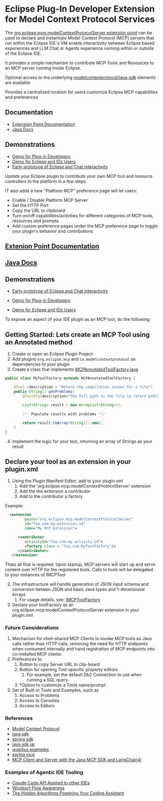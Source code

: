 # Eclipse Plug-In Developer Extension for Model Context Protocol Services

The [org.eclipse.mcp.modelContextProtocolServer extension point](https://pages.github.ibm.com/jflicke/eclipse-mcp/org.eclipse.mcp/docs/modelContextProtocolServer.html) can be used to declare and instantiate Model Context Protocol (MCP) servers that run within the Eclipse IDE's VM enable interactivity between Eclipse based experiences and LLM Chat or Agents experience running within or outside of the Eclipse IDE.

It provides a simple mechanism to contribute MCP Tools and Resources to an MCP server running inside Eclipse.

Optional access to the underlying [modelcontextprotocol/java-sdk](https://github.com/modelcontextprotocol/java-sdk) elements are available

Provides a centralized location for users customize Eclipse MCP capabilities and preferences

## Documentation

- [Extension Point Documentation](https://pages.github.ibm.com/jflicke/eclipse-mcp/org.eclipse.mcp/docs/modelContextProtocolServer.html)
- [Java Docs](https://pages.github.ibm.com/jflicke/eclipse-mcp/org.eclipse.mcp/docs/javadoc/org/eclipse/mcp/package-summary.html)

## Demonstrations

- [Demo for Plug-in Developers](https://ibm.box.com/s/s6nc9n1nlpi4uiuzl7jpo4x6ra25zrk5)
- [Demo for Eclipse and IDz Users](https://ibm.box.com/s/sg4aq3w723cp7a7i75rdj0l1dgm3txg0)
- [Early prototype of Eclipse and Chat interactivity](https://ibm.box.com/s/cv4dnrvm6heapmu0c1amucs9l177fvrh)

Update your Eclipse plugin to contribute your own MCP tool and resource controllers to the platform in a few steps

IT also adds a new "Platform MCP" preference page will let users:

- Enable / Disable Platform MCP Server
- Set the HTTP Port
- Copy the URL to clipboard
- Turn on/off capabilities/activities for different categories of MCP tools, resources and prompts
- Add custom preference pages under the MCP preference page to toggle your plugin's behavior and contributions

## [Extenion Point Documentation](https://pages.github.ibm.com/jflicke/eclipse-mcp/org.eclipse.mcp/docs/modelContextProtocolServer.html)

## [Java Docs](https://pages.github.ibm.com/jflicke/eclipse-mcp/org.eclipse.mcp/docs/javadoc/org/eclipse/mcp/package-summary.html)

## Demonstrations

- [Early prototype of Eclipse and Chat interactivity](https://ibm.box.com/s/cv4dnrvm6heapmu0c1amucs9l177fvrh)

- [Demo for Plug-in Developers](https://ibm.box.com/s/s6nc9n1nlpi4uiuzl7jpo4x6ra25zrk5)

- [Demo for Eclipse and IDz Users](https://ibm.box.com/s/sg4aq3w723cp7a7i75rdj0l1dgm3txg0)

To expose an aspect of your IDE plugin as an MCP tool, do the following:

## Getting Started:  Lets create an MCP Tool using an Annotated method

1. Create or open an Eclipse Plugin Project
2. Add plugins `org.eclipse.mcp` and `io.modelcontextprotocol` as dependencies to your plugin
3. Create a class that implements [MCPAnnotatedToolFactory.java](https://pages.github.ibm.com/jflicke/eclipse-mcp/org.eclipse.mcp/docs/javadoc/org/eclipse/mcp)

```java
public class MyToolFactory extends MCPAnnotatedToolFactory {

	@Tool (description = "Return the compilation issues for a file")
	public String[] getProblems(
		@ToolArg(description="The full path to the file to return prblems for")	String filePath) {
		
		List<String> result = new ArrayList<String>();
		
		/** Populate results with problems **/

		return result.toArray(String[]::new);
	}
}
```

4. Implement the logic for your tool, returning an array of Strings as your result

## Declare your tool as an extension in your plugin.xml

1. Using the Plugin Manifest Editor, add to your plugin.xml
    1. Add the 'org.eclipse.mcp.modelContextProtocolServer' extension
    2. Add the the extension a contributor
    3. Add to the contributor a factory

Example:

```xml
  <extension
         point="org.eclipse.mcp.modelContextProtocolServer"
         id="foo.com.my.extension.id"
         name="My MCP Extension">

      <contributor
         activityId="foo.com.my.activity.id">
         <factory class = "foo.com.MyToolFactory"/>
      </contributor>
   </extension>
```

Thats all that is required.  Upon startup, MCP servers will start up and serve content over HTTP for the registered tools.  Calls to tools will be delegated to your instances of IMCPTool

2. The infrastructure will handle generation of JSON input schema and conversion betwen JSON and basic Java types and 1-dimensional Arrays
    1. For usage details, see: [IMCPToolFactory](https://pages.github.ibm.com/jflicke/eclipse-mcp/org.eclipse.mcp/docs/javadoc/org/eclipse/mcp/IMCPToolFactory.html) 
3. Declare your toolFactory as an org.eclipse.mcp.modelContextProtocolServer extension in your plugin.xml


### Future Considerations

1. Mechanism for shell-shared MCP Clients to invoke MCP tools as Java calls rather than HTTP calls, removing the need for HTTP endpoints when consumed internally and hand registration of MCP endpoints into co-installed MCP clients.
2. Preferences to  
    1. Button to copy Server URL to clip-board
    2. Button for opening Tool-specific property editors
        1. For example, set the default Db2 Connection to use when running a SQL query.
    3. ?Option to customize a Tools name/prompt
3. Set of Built-in Tools and Examples, such as
    1. Access to Problems
    2. Access to Consoles
    3. Access to Editors

### References

- [Model Context Protocol](https://www.anthropic.com/news/model-context-protocol)
- [java sdk](https://github.com/modelcontextprotocol/java-sdk)
- [spring sdk](https://docs.spring.io/spring-ai-mcp/reference/mcp.html)
- [java sdk jar](https://mvnrepository.com/artifact/io.modelcontextprotocol.sdk/mcp/0.8.1)
- [quarkus examples](https://github.com/quarkiverse/quarkus-mcp-servers/tree/main/jdbc)
- [spring mcp](https://github.com/spring-projects-experimental/spring-ai-mcp)
- [MCP Client and Server with the Java MCP SDK and LangChain4j](https://glaforge.dev/posts/2025/04/04/mcp-client-and-server-with-java-mcp-sdk-and-langchain4j)

### Examples of Agentic IDE Tooling

- [Claude Code API Applied to other IDEs](https://github.com/anthropics/claude-code/issues/1234)
- [Windsurf Flow Awareness](https://windsurf.com/blog/windsurf-wave-9-swe-1)
- [The Hidden Algorithms Powering Your Coding Assistant](https://diamantai.substack.com/p/the-hidden-algorithms-powering-your?utm_campaign=post)